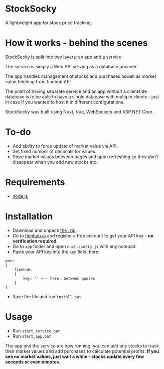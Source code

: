 # StockSocky
A lightweight app for stock price tracking.

# How it works - behind the scenes
StockSocky is split into two layers: an app and a service.

The service is simply a Web API serving as a database provider.

The app handles management of stocks and purchases aswell as market value fetching from finnhub API.

The point of having separate service and an app without a clientside database is to be able to have a single database with multiple clients
\- just in case if you wanted to host it in different configurations.

StockSocky was built using Nuxt, Vue, WebSockets and ASP.NET Core.

# To-do
- Add ability to force update of market value via API.
- Set fixed number of decimals for values.
- Store market values between pages and upon refreshing so they don't disappear when you add new stocks etc.

# Requirements
- [node.js](https://nodejs.org)

# Installation
- Download and unpack [the .zip](https://github.com/JTinkers/StockSocky/archive/master.zip).
- Go to [finnhub.io](https://finnhub.io/) and register a free account to get your API key - **no verification required**.
- Go to `app` folder and open `nuxt.config.js` with any notepad.
- Paste your API key into the `key` field, here:
```
env:
{
    finnhub:
    {
        key: '' <-- here, between quotes
    }
}
```
- Save the file and run `install.bat`.

# Usage
- Run `start_service.bat`
- Run `start_app.bat`

The app and the service are now running, you can add any stocks to track their market values and add purchases to calculate potential profits.
**If you see no market values, just wait a while - stocks update every few seconds or even minutes**.
